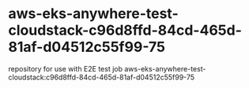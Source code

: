 # aws-eks-anywhere-test-cloudstack-c96d8ffd-84cd-465d-81af-d04512c55f99-75
repository for use with E2E test job aws-eks-anywhere-test-cloudstack:c96d8ffd-84cd-465d-81af-d04512c55f99-75
